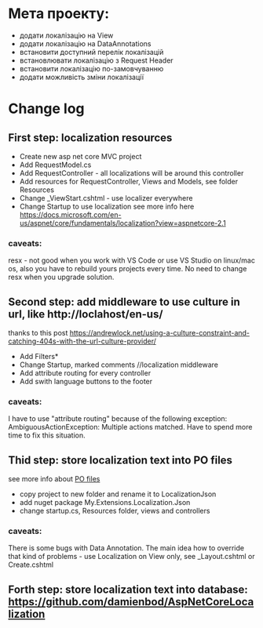 ﻿# Мета проекту:
* додати локалізацію на View
* додати локалізацію на DataAnnotations
* встановити доступний перелік локалізацій
* встановлювати локалізацію з Request Header
* встановити локалізацію по-замовчуванню
* додати можливість зміни локалізації


# Change log

## First step: localization resources
* Create new asp net core MVC project
* Add RequestModel.cs
* Add RequestController - all localizations will be around this controller
* Add resources for RequestController, Views and Models, see folder Resources
* Change _ViewStart.cshtml - use localizer everywhere
* Change Startup to use localization
see more info here https://docs.microsoft.com/en-us/aspnet/core/fundamentals/localization?view=aspnetcore-2.1

### caveats:
resx - not good when you work with VS Code or use VS Studio on linux/mac os, also you have to rebuild yours projects every time. No need to change resx when you upgrade solution.

## Second step: add middleware to use culture in url, like http://loclahost/en-us/
thanks to this post https://andrewlock.net/using-a-culture-constraint-and-catching-404s-with-the-url-culture-provider/
* Add Filters*
* Change Startup, marked comments //localization middleware
* Add attribute routing for every controller
* Add swith language buttons to the footer

### caveats:
I have to use "attribute routing" because of the following exception:
AmbiguousActionException: Multiple actions matched. 
Have to spend more time to fix this situation.


## Thid step: store localization text into PO files
see more info about [PO files](https://www.gnu.org/savannah-checkouts/gnu/gettext/manual/html_node/PO-Files.html)

* copy project to new folder and rename it to LocalizationJson
* add nuget package My.Extensions.Localization.Json
* change startup.cs, Resources folder, views and controllers

### caveats:
There is some bugs with Data Annotation. 
The main idea how to override that kind of problems - use Localization on View only, see _Layout.cshtml or Create.cshtml

## Forth step: store localization text into database: https://github.com/damienbod/AspNetCoreLocalization
